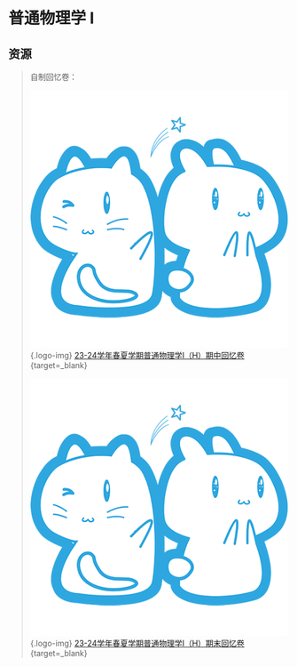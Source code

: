 # 普通物理学 I

## 资源

> 自制回忆卷：
> 
> ![](../../images/CC98_LOGO.png){.logo-img} [23-24学年春夏学期普通物理学I（H）期中回忆卷](https://www.cc98.org/topic/5880596){target=_blank}
>
> ![](../../images/CC98_LOGO.png){.logo-img} [23-24学年春夏学期普通物理学I（H）期末回忆卷](https://www.cc98.org/topic/5921751){target=_blank}